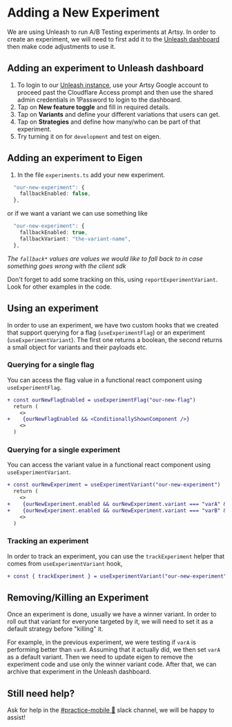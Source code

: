 # Adding a New Experiment

We are using Unleash to run A/B Testing experiments at Artsy. In order to create an experiment, we will need to first add it to the [Unleash dashboard](https://unleash.artsy.net/projects/default) then make code adjustments to use it.

## Adding an experiment to Unleash dashboard

1. To login to our [Unleash instance](https://unleash.artsy.net/projects/default), use your Artsy Google account to proceed past the Cloudflare Access prompt and then use the shared admin credentials in 1Password to login to the dashboard.
2. Tap on **New feature toggle** and fill in required details.
3. Tap on **Variants** and define your different variations that users can get.
4. Tap on **Strategies** and define how many/who can be part of that experiment.
5. Try turning it on for `development` and test on eigen.

## Adding an experiment to Eigen

1. In the file `experiments.ts` add your new experiment.

```ts
  "our-new-experiment": {
    fallbackEnabled: false,
  },
```

or if we want a variant we can use something like

```ts
  "our-new-experiment": {
    fallbackEnabled: true,
    fallbackVariant: "the-variant-name",
  },
```

_The `fallback*` values are values we would like to fall back to in case something goes wrong with the client sdk_

Don't forget to add some tracking on this, using `reportExperimentVariant`. Look for other examples in the code.

## Using an experiment

In order to use an experiment, we have two custom hooks that we created that support querying for a flag (`useExperimentFlag`) or an experiment (`useExperimentVariant`). The first one returns a boolean, the second returns a small object for variants and their payloads etc.

### Querying for a single flag

You can access the flag value in a functional react component using `useExperimentFlag`.

```diff
+ const ourNewFlagEnabled = useExperimentFlag("our-new-flag")
  return (
    <>
+    {ourNewFlagEnabled && <ConditionallyShownComponent />}
    <>
  )
```

### Querying for a single experiment

You can access the variant value in a functional react component using `useExperimentVariant`.

```diff
+ const ourNewExperiment = useExperimentVariant("our-new-experiment")
  return (
    <>
+    {ourNewExperiment.enabled && ourNewExperiment.variant === "varA" && <AComponent />}
+    {ourNewExperiment.enabled && ourNewExperiment.variant === "varB" && <BComponent custom={ourNewExperiment.payload} />}
    <>
  )
```

### Tracking an experiment

In order to track an experiment, you can use the `trackExperiment` helper that comes from `useExperimentVariant` hook,

```diff
+ const { trackExperiment } = useExperimentVariant("our-new-experiment")
```

## Removing/Killing an Experiment

Once an experiment is done, usually we have a winner variant. In order to roll out that variant for everyone targeted by it, we will need to set it as a default strategy before "killing" it.

For example, in the previous experiment, we were testing if `varA` is performing better than `varB`. Assuming that it actually did, we then set `varA` as a default variant.
Then we need to update eigen to remove the experiment code and use only the winner variant code.
After that, we can archive that experiment in the Unleash dashboard.

## Still need help?

Ask for help in the [#practice-mobile 🔐](https://artsy.slack.com/archives/C02BAQ5K7) slack channel, we will be happy to assist!
